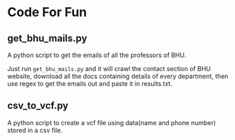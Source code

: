 # Code For Fun

## get_bhu_mails.py
A python script to get the emails of all the professors of BHU.

Just run `get_bhu_mails.py` and it will crawl the contact section of BHU website, download all the docs containing details of every department, then use regex to get the emails out and paste it in results.txt.


## csv_to_vcf.py

A python script to create a vcf file using data(name and phone number) stored in a csv file.
